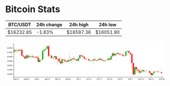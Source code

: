 # Bitcoin Stats

BTC/USDT|24h change|24h high|24h low|
|---|---|---|---|
|$16232.85|-1.83%|$16597.36|$16051.90|

<img src="./chart.svg">
